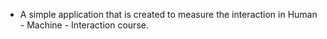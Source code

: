 - A simple application that is created to measure the interaction in Human - Machine - Interaction course.
